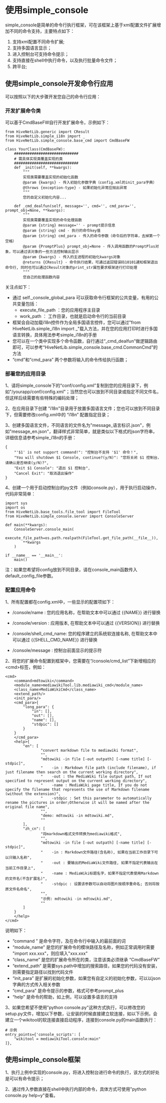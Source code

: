 # 使用simple_console

simple_console是简单的命令行执行框架，可在该框架上基于xml配置文件扩展增加不同的命令支持，主要特点如下：

1. 支持xml配置不同命令扩展;
2. 支持多国语言显示；
3. 进入控制台可支持命令提示；
4. 支持直接在shell中执行命令，以及执行批量命令文件；
5. 跨平台;



## 使用simple_console开发命令行应用

可以按照以下的大步骤开发您自己的命令行应用：

### 开发扩展命令类

可以基于CmdBaseFW自行开发扩展命令，示例如下：

```
from HiveNetLib.generic import CResult
from HiveNetLib.simple_i18n import _
from HiveNetLib.simple_console.base_cmd import CmdBaseFW

class YourClass(CmdBaseFW):
	#############################
    # 需具体实现类覆盖实现的类
    #############################
    def _init(self, **kwargs):
        """
        实现类需要覆盖实现的初始化函数
        @param {kwargs} - 传入初始化参数字典（config.xml的init_para字典）
        @throws {exception-type} - 如果初始化异常应抛出异常
        """
        您的自定义初始化内容...
        
    def _cmd_dealfun(self, message='', cmd='', cmd_para='', prompt_obj=None, **kwargs):
        """
        实现类需要覆盖实现的命令处理函数
        @param {string} message='' - prompt提示信息
        @param {string} cmd - 执行的命令key值
        @param {string} cmd_para - 传入的命令参数（命令后的字符串，去掉第一个空格）
        @param {PromptPlus} prompt_obj=None - 传入调用函数的PromptPlus对象，可以通过该对象的一些方法控制输出显示
        @param {kwargs} - 传入的主进程的初始化kwargs对象
        @returns {CResult} - 命令执行结果，可通过返回错误码10101通知框架退出命令行, 同时也可以通过CResult对象的print_str属性要求框架进行打印处理
        """
        您自己的处理函数内容
```

关注点如下：

- 通过 self._console_global_para 可以获取命令行框架的公共变量，有用的公共变量包括：
  - execute_file_path ：您的应用程序主目录
  - work_path ： 工作目录，也就是启动命令行的当前目录
- 框架会自动加载i18n控件作为全局多国语言控件，您可以通过"from HiveNetLib.simple_i18n import _"载入方法，并在您的应用打印时进行多国语言转换，具体用法参考simple_i18n的手册
- 您可以在一个类中实现多个命令函数，自行通过“_cmd_dealfun”做逻辑路由即可，可以参考“HiveNetLib.simple_console.base_cmd.CommonCmd”的方法
- “cmd”和“cmd_para” 两个参数将输入的命令传给执行函数；

### 部署您的应用目录

1、请将simple_console下的“conf/config.xml”复制到您的应用目录下，例如"/yourapp/conf/config.xml"；当然您也可以放到不同目录或指定不同文件名，但这样后续需要有些特殊的编码处理；

2、在应用目录下创建 "i18n"目录用于放置多国语言文件；您也可以放到不同目录下，但需要修改config.xml中的 “i18n” 配置指定目录；

3、创建多国语言文件，不同语言的文件名为"message_语言标识.json"，例如"message_en.json"，翻译样式非常简单，就是类似以下格式的json字符串， 详细信息请参考simple_i18n的手册：

```
{
    "'$1' is not support command!": "控制台不支持 '$1' 命令！",
    "You will shutdown $1 Console, continue?(y/N)": "您将关闭 $1 控制台，请确认是否继续(y/N)?",
    "Exit $1 Console": "退出 $1 控制台",
    "Cancel Exit": "取消退出操作"
}
```

4、创建一个用于启动控制台的py文件（例如console.py），用于执行启动操作，代码非常简单：

```
import sys
import os
from HiveNetLib.base_tools.file_tool import FileTool
from HiveNetLib.simple_console.server import ConsoleServer

def main(**kwargs):
    ConsoleServer.console_main(
        execute_file_path=os.path.realpath(FileTool.get_file_path(__file__)),
        **kwargs
    )

if __name__ == '__main__':
    main()
```

注：如果您希望将config放到不同目录，请在console_main函数传入default_config_file参数。

### 配置应用命令

1、所有配置都在config.xml中，一些显示的配置项如下：

- /console/name : 您的应用名称，在帮助文本中可以通过 {{NAME}} 进行替换

- /console/version : 应用版本, 在帮助文本中可以通过 {{VERSION}} 进行替换

- /console/shell_cmd_name: 您的程序建立的系统软连接名称, 在帮助文本中可以通过 {{SHELL_CMD_NAME}} 进行替换

- /console/message : 控制台前面显示的提示符

  

2、将您的扩展命令配置到框架中，您需要在“/console/cmd_list”下新增相应的\<cmd>标签，例如：

```
<cmd>
    <command>mdtowiki</command>
    <module_name>mediawikiTool.lib.mediawiki_cmd</module_name>
    <class_name>MediaWikiCmd</class_name>
    <extend_path/>
    <init_para/>
    <cmd_para>{
        "long_para": {
            "in": [],
            "out": [],
            "name": [],
            "stdpic": []
        }
    }
    </cmd_para>
    <help>{
        "en": [
                "convert markdown file to mediawiki format",
                "",
                "mdtowiki -in file [-out outpath] [-name title] [-stdpic]",
                "    -in : Markdown file path (include filename), if just filename then search on the current working directory",
                "    -out : the MediaWiki file output path, If not specified to represent output on the current working directory",
                "    -name : MediaWiki page title, If you do not specify the filename that represents the use of Markdown filename (without the extension)",
                "    -stdpic : Set this parameter to automatically rename the pictures in order;Otherwise it will be named after the original file name",
                "",
                "demo: mdtowiki -in mdtowiki.md",
                ""
        ],
        "zh_cn": [
                "将markdown格式文件转换为mediawiki格式",
                "",
                "mdtowiki -in file [-out outpath] [-name title] [-stdpic]",
                "    -in : Markdown文件路径(含名称), 如果在当前工作目录下可以只输入名称",
                "    -out : 要输出的MediaWiki文件路径, 如果不指定代表输出在当前工作目录上",
                "    -name : MediaWiki标题名字，如果不指定代表使用Markdown的文件名(不含扩展名)",
                "    -stdpic : 设置该参数可以自动将图片按顺序重命名; 否则将按原文件名命名",
                "",
                "示例: mdtowiki -in mdtowiki.md",
                ""
        ]
    }
    </help>
</cmd>
```

说明如下：

- “command ” 是命令字符，及在命令行中输入的最前面的词
- “module_name” 是您的扩展命令的模块路径及名称，例如正常调用时需要 "import xxx.xxx"，则应填入"xxx.xxx"
- “class_name” 是您的扩展命令所在的类，注意该类必须继承 “CmdBaseFW”
- “extend_path” 是需要sys.path中增加的搜索路径，如果您的代码没有安装，则需要指定路径以找到代码文件
- “init_para” 是扩展的初始化参数，如果您有自定义的初始化参数，可以以json字典的方式传入相关参数
- “cmd_para” 是命令提示的参数，格式可参考prompt_plus
- “help” 是命令的帮助，如上例，可以设置多语言的支持



3、如果您希望不使用"python console.py"这种方式执行，可以修改您的setup.py文件，增加以下参数，让安装的时候直接建立软连接，如以下示例，会建立一个wikitool的软连接直接启动程序，连接到console.py的main函数执行：

```
# 示例
entry_points={'console_scripts': [
    "wikitool = mediawikiTool.console:main"
]},
```



## 使用simple_console框架

1、执行上例中实现的console.py，将进入控制台进行命令的执行，该方式的好处是可以有命令提示；

2、通过传入参数直接在shell中执行内部的命令，具体方式可使用"python console.py help=y"查看。